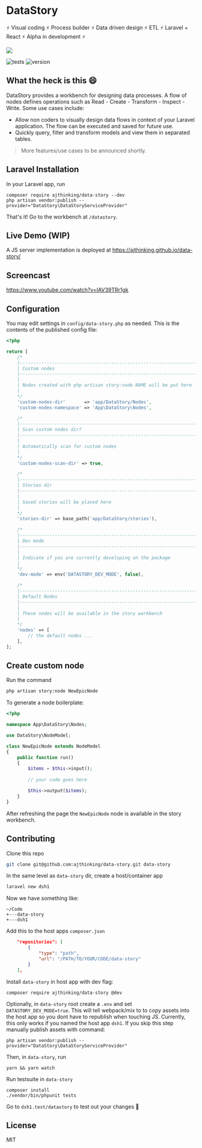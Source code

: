 # DataStory

⚡ Visual coding ⚡ Process builder ⚡ Data driven design ⚡ ETL ⚡ Laravel + React ⚡ Alpha in development ⚡

<img src="https://user-images.githubusercontent.com/3457668/104057839-179d0000-51f3-11eb-9c03-a3aff8a2a9cf.png">

![tests](https://github.com/ajthinking/data-story/workflows/tests/badge.svg)
![version](https://img.shields.io/packagist/v/ajthinking/data-story?color=blue)

## What the heck is this :smile:
DataStory provides a workbench for designing data processes. A flow of nodes defines operations such as Read - Create - Transform - Inspect - Write. Some use cases include:

* Allow non coders to visually design data flows in context of your Laravel application. The flow can be executed and saved for future use.
* Quickly query, filter and transform models and view them in separated tables.

> More features/use cases to be announced shortly.

## Laravel Installation
In your Laravel app, run
```
composer require ajthinking/data-story --dev
php artisan vendor:publish --provider="DataStory\DataStoryServiceProvider"
```

That's it! Go to the workbench at `/datastory`.

## Live Demo (WIP)
A JS server implementation is deployed at https://ajthinking.github.io/data-story/

## Screencast
https://www.youtube.com/watch?v=IAV39TRr1gk

## Configuration
You may edit settings in `config/data-story.php` as needed. This is the contents of the published config file:

```php
<?php

return [
    /*
    |--------------------------------------------------------------------------
    | Custom nodes
    |--------------------------------------------------------------------------
    |
    | Nodes created with php artisan story:node NAME will be put here
    |
    */    
    'custom-nodes-dir'       => 'app/DataStory/Nodes',
    'custom-nodes-namespace' => 'App\DataStory\Nodes',

    /*
    |--------------------------------------------------------------------------
    | Scan custom nodes dir?
    |--------------------------------------------------------------------------
    |
    | Automatically scan for custom nodes
    |
    */
    'custom-nodes-scan-dir' => true,

    /*
    |--------------------------------------------------------------------------
    | Stories dir
    |--------------------------------------------------------------------------
    |
    | Saved stories will be placed here
    |
    */    
    'stories-dir' => base_path('app/DataStory/stories'),

    /*
    |--------------------------------------------------------------------------
    | Dev mode
    |--------------------------------------------------------------------------
    |
    | Indicate if you are currently developing on the package
    |
    */
    'dev-mode' => env('DATASTORY_DEV_MODE', false),

    /*
    |--------------------------------------------------------------------------
    | Default Nodes
    |--------------------------------------------------------------------------
    |
    | These nodes will be available in the story workbench
    |
    */    
    'nodes' => [
        // the default nodes ...
    ],
];
```


## Create custom node
Run the command
```bash
php artisan story:node NewEpicNode
```

To generate a node boilerplate:

```php
<?php

namespace App\DataStory\Nodes;

use DataStory\NodeModel;

class NewEpicNode extends NodeModel
{
    public function run()
    {
        $items = $this->input();
        
        // your code goes here

        $this->output($items);
    }
}
```

After refreshing the page the `NewEpicNode` node is available in the story workbench.

## Contributing

Clone this repo
```bash
git clone git@github.com:ajthinking/data-story.git data-story
```
In the same level as `data-story` dir, create a host/container app
```bash
laravel new dsh1
```
Now we have something like:
```
~/Code
+---data-story
+---dsh1
```

Add this to the host apps `composer.json`
```json
    "repositories": [
        {
            "type": "path",
            "url": "/PATH/TO/YOUR/CODE/data-story"
        }
    ], 
```

Install `data-story` in host app with dev flag:
```
composer require ajthinking/data-story @dev
```

Optionally, in `data-story` root create a `.env` and set `DATASTORY_DEV_MODE=true`. This will tell webpack/mix to to copy assets into the host app so you dont have to republish when touching JS. Currently, this only works if you named the host app `dsh1`. If you skip this step manually publish assets with command:
```
php artisan vendor:publish --provider="DataStory\DataStoryServiceProvider"
```

Then, in `data-story`, run
```
yarn && yarn watch
```

Run testsuite in `data-story`
```
composer install
./vendor/bin/phpunit tests
```

Go to `dsh1.test/datastory` to test out your changes :rocket:

## License
MIT
